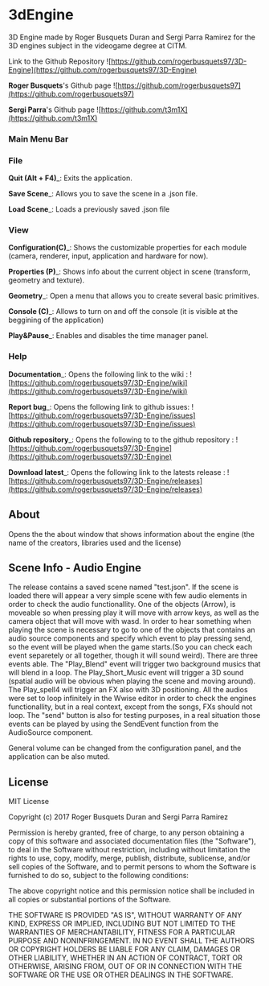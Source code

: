 # 3dEngine
3D Engine made by Roger Busquets Duran and Sergi Parra Ramirez for the 3D engines subject in the videogame degree at CITM.

Link to the Github Repository ![https://github.com/rogerbusquets97/3D-Engine](https://github.com/rogerbusquets97/3D-Engine)

**Roger Busquets**'s Github page ![https://github.com/rogerbusquets97](https://github.com/rogerbusquets97)

**Sergi Parra**'s Github page ![https://github.com/t3m1X](https://github.com/t3m1X)

### Main Menu Bar

### File

**Quit (Alt + F4)**_: Exits the application.

**Save Scene**_: Allows you to save the scene in a .json file.

**Load Scene**_: Loads a previously saved .json file



### View

**Configuration(C)**_: Shows the customizable properties for each module (camera, renderer, input, application and hardware for now).

**Properties (P)**_: Shows info about the current object in scene (transform, geometry and texture).

**Geometry**_: Open a menu that allows you to create several basic primitives.

**Console (C)**_: Allows to turn on and off the console (it is visible at the beggining of the application)

**Play&Pause**_: Enables and disables the time manager panel.


### Help

**Documentation**_: Opens the following link to the wiki : ![https://github.com/rogerbusquets97/3D-Engine/wiki](https://github.com/rogerbusquets97/3D-Engine/wiki)

**Report bug**_: Opens the following link to github issues: ![https://github.com/rogerbusquets97/3D-Engine/issues](https://github.com/rogerbusquets97/3D-Engine/issues)

**Github repository**_: Opens the following to to the github repository : ![https://github.com/rogerbusquets97/3D-Engine](https://github.com/rogerbusquets97/3D-Engine)

**Download latest**_: Opens the following link to the latests release : ![https://github.com/rogerbusquets97/3D-Engine/releases](https://github.com/rogerbusquets97/3D-Engine/releases)


## About

Opens the the about window that shows information about the engine (the name of the creators, libraries used and the license)

## Scene Info - Audio Engine

The release contains a saved scene named "test.json". If the scene is loaded there will appear a very simple scene with few audio elements in order to check the audio functionallity. One of the objects (Arrow), is moveable so when pressing play
it will move with arrow keys, as well as the camera object that will move with wasd. In order to hear something when playing the scene is necessary to go to one of the objects that contains an audio source components and specify which event to play
pressing send, so the event will be played when the game starts.(So you can check each event separetely or all together, though it will sound weird). There are three events able. The "Play_Blend" event will trigger two background musics that will blend in a loop.
The Play_Short_Music event will trigger a 3D sound (spatial audio will be obvious when playing the scene and moving around). The Play_spell4 will trigger an FX also with 3D positioning. 
All the audios were set to loop infinitely in the Wwise editor in order to check the engines functionallity, but in a real context, except from the songs, FXs should not loop. The "send" button is also for testing purposes, in a real situation those events can be
played by using the SendEvent function from the AudioSource component. 

General volume can be changed from the configuration panel, and the application can be also muted. 



## License
MIT License

Copyright (c) 2017 Roger Busquets Duran and Sergi Parra Ramirez

Permission is hereby granted, free of charge, to any person obtaining a copy
of this software and associated documentation files (the "Software"), to deal
in the Software without restriction, including without limitation the rights
to use, copy, modify, merge, publish, distribute, sublicense, and/or sell
copies of the Software, and to permit persons to whom the Software is
furnished to do so, subject to the following conditions:

The above copyright notice and this permission notice shall be included in all
copies or substantial portions of the Software.

THE SOFTWARE IS PROVIDED "AS IS", WITHOUT WARRANTY OF ANY KIND, EXPRESS OR
IMPLIED, INCLUDING BUT NOT LIMITED TO THE WARRANTIES OF MERCHANTABILITY,
FITNESS FOR A PARTICULAR PURPOSE AND NONINFRINGEMENT. IN NO EVENT SHALL THE
AUTHORS OR COPYRIGHT HOLDERS BE LIABLE FOR ANY CLAIM, DAMAGES OR OTHER
LIABILITY, WHETHER IN AN ACTION OF CONTRACT, TORT OR OTHERWISE, ARISING FROM,
OUT OF OR IN CONNECTION WITH THE SOFTWARE OR THE USE OR OTHER DEALINGS IN THE
SOFTWARE.
